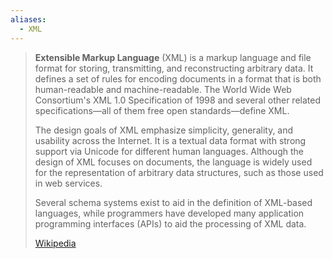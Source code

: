 ```yaml
---
aliases:
  - XML
---
```

> **Extensible Markup Language** (XML) is a markup language and file format for storing, transmitting, and reconstructing arbitrary data. It defines a set of rules for encoding documents in a format that is both human-readable and machine-readable. The World Wide Web Consortium's XML 1.0 Specification of 1998 and several other related specifications—all of them free open standards—define XML.
>
> The design goals of XML emphasize simplicity, generality, and usability across the Internet. It is a textual data format with strong support via Unicode for different human languages. Although the design of XML focuses on documents, the language is widely used for the representation of arbitrary data structures, such as those used in web services.
>
> Several schema systems exist to aid in the definition of XML-based languages, while programmers have developed many application programming interfaces (APIs) to aid the processing of XML data.
>
> [Wikipedia](https://en.wikipedia.org/wiki/XML)